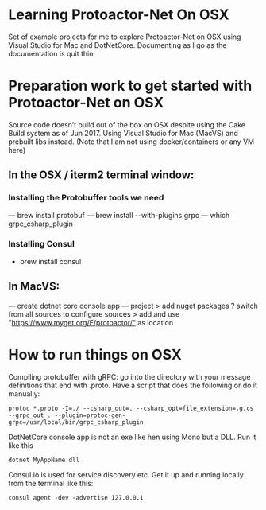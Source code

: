 # Learning Protoactor-Net On OSX
Set of example projects for me to explore Protoactor-Net on OSX using Visual Studio for Mac and DotNetCore. Documenting as I go as the documentation is quit thin.

# Preparation work to get started with Protoactor-Net on OSX
Source code doesn’t build out of the box on OSX despite using the Cake Build system as of Jun 2017. Using Visual Studio for Mac (MacVS) and prebuilt libs instead. (Note that I am not using docker/containers or any VM here)

## In the OSX / iterm2 terminal window: 

### Installing the Protobuffer tools we need
— brew install protobuf
— brew install --with-plugins grpc
— which grpc_csharp_plugin

### Installing Consul
- brew install consul

## In MacVS:
— create dotnet core console app
— project > add nuget packages  ? switch from all sources to configure sources > add and use "https://www.myget.org/F/protoactor/“ as location

# How to run things on OSX
Compiling protobuffer with gRPC: go into the directory with your message definitions that end with .proto. Have a script that does the following or do it manually:

	protoc *.proto -I=./ --csharp_out=. --csharp_opt=file_extension=.g.cs --grpc_out . --plugin=protoc-gen-grpc=/usr/local/bin/grpc_csharp_plugin

DotNetCore console app is not an exe like hen using Mono but a DLL. Run it like this

	dotnet MyAppName.dll

Consul.io is used for service discovery etc. Get it up and running locally from the terminal like this:

	consul agent -dev -advertise 127.0.0.1